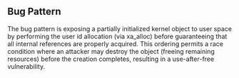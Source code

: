 ## Bug Pattern

The bug pattern is exposing a partially initialized kernel object to user space by performing the user id allocation (via xa_alloc) before guaranteeing that all internal references are properly acquired. This ordering permits a race condition where an attacker may destroy the object (freeing remaining resources) before the creation completes, resulting in a use-after-free vulnerability.